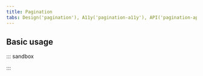 ```yaml
---
title: Pagination
tabs: Design('pagination'), A11y('pagination-a11y'), API('pagination-api'), Example('pagination-code'), Changelog('pagination-changelog')
---
```


## Basic usage

::: sandbox

<script lang="tsx">
  export Demo from 'stories/components/pagination/docs/examples/basic_usage.tsx';
</script>

:::
